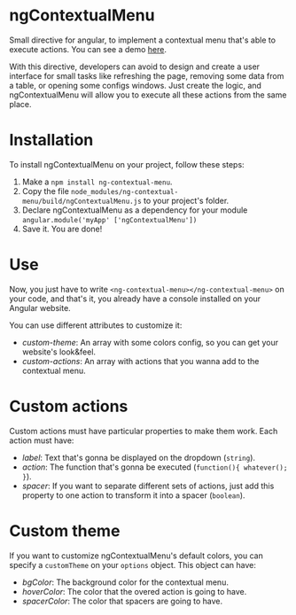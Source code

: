 # ngContextualMenu
Small directive for angular, to implement a contextual menu that's able to execute actions. You can see a demo <a href="http://imperdiblesoft.github.io/ngContextualMenu/demo/" target="_blank">here</a>.<br />

With this directive, developers can avoid to design and create a user interface for small tasks like refreshing the page, removing some data from a table, or opening some configs windows. Just create the logic, and ngContextualMenu will allow you to execute all these actions from the same place.

# Installation
To install ngContextualMenu on your project, follow these steps: <br />
1) Make a <code>npm install ng-contextual-menu</code>. <br />
2) Copy the file <code>node_modules/ng-contextual-menu/build/ngContextualMenu.js</code> to your project's folder. <br />
3) Declare ngContextualMenu as a dependency for your module <code>angular.module('myApp' ['ngContextualMenu'])</code> <br />
4) Save it. You are done!

# Use
Now, you just have to write <code>&lt;ng-contextual-menu&gt;&lt;/ng-contextual-menu&gt;</code> on your code, and that's it,
you already have a console installed on your Angular website.

You can use different attributes to customize it:
* *custom-theme*: An array with some colors config, so you can get your website's look&feel.
* *custom-actions*: An array with actions that you wanna add to the contextual menu.

# Custom actions
Custom actions must have particular properties to make them work. Each action must have:
* *label*: Text that's gonna be displayed on the dropdown (<code>string</code>).
* *action*: The function that's gonna be executed (<code>function(){ whatever(); }</code>).
* *spacer*: If you want to separate different sets of actions, just add this property to one action to transform it into a spacer (<code>boolean</code>).

# Custom theme
If you want to customize ngContextualMenu's default colors, you can specify a <code>customTheme</code> on your <code>options</code> object. This object can have:
* *bgColor*: The background color for the contextual menu.
* *hoverColor*: The color that the overed action is going to have.
* *spacerColor*: The color that spacers are going to have.
